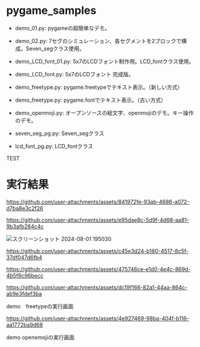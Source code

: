 # pygame_samples

 - demo_01.py: pygameの超簡単なデモ。
 - demo_02.py: 7セグのシミュレーション、各セグメントを2ブロックで構成。Seven_segクラス使用。
 - demo_LCD_font_01.py: 5x7のLCDフォント制作用。LCD_fontクラス使用。
 - demo_LCD_font.py: 5x7のLCDフォント 完成版。

 - demo_freetype.py: pygame.freetypeでテキスト表示。（新しい方式）
 - demo_freetype.py: pygame.fontでテキスト表示。（古い方式）
 - demo_openmoji.py: オープンソースの絵文字、openmojiのデモ。キー操作のデモ。
 - seven_seg_pg.py: Seven_segクラス
 - lcd_font_pg.py: LCD_fontクラス

TEST

# 実行結果

https://github.com/user-attachments/assets/841972fe-93ab-4686-a072-d7ba8e3c2f26

https://github.com/user-attachments/assets/e95dae8c-5d9f-4d68-aa81-9b3afb284c4c

![スクリーンショット 2024-08-01 195030](https://github.com/user-attachments/assets/99839488-0d5e-4bcf-a61e-2429912ca59a)

https://github.com/user-attachments/assets/c45e3d24-b180-4517-8c5f-37df047d6fb4

https://github.com/user-attachments/assets/475746ce-e1d0-4e4c-869d-4b5f9c96becc

https://github.com/user-attachments/assets/dc19f166-82a1-44aa-864c-ab9e3fdef3ba

demo　freetypeの実行画面

https://github.com/user-attachments/assets/4e927469-98ba-404f-b116-aa1772ba9d68

demo openemojiの実行画面

